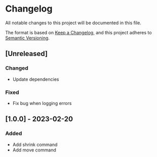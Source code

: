 # Changelog

All notable changes to this project will be documented in this file.

The format is based on [Keep a Changelog](https://keepachangelog.com/en/1.0.0/),
and this project adheres to [Semantic Versioning](https://semver.org/spec/v2.0.0.html).

## [Unreleased]

### Changed

- Update dependencies

### Fixed

- Fix bug when logging errors

## [1.0.0] - 2023-02-20

### Added

- Add shrink command
- Add move command
